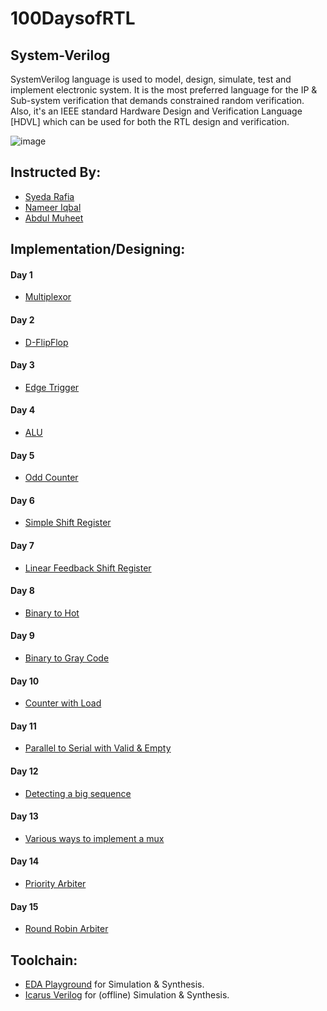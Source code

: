 # 100DaysofRTL
## System-Verilog
SystemVerilog language is used to model, design, simulate, test and implement electronic system. It is the most preferred language for the IP & Sub-system verification that demands constrained random verification. Also, it's an IEEE standard Hardware Design and Verification Language [HDVL] which can be used for both the RTL design and verification.

![image](https://www.edaplayground.com/img/Playground-screenshot.png)

## Instructed By:
- [Syeda Rafia](https://github.com/syedarafia13)
- [Nameer Iqbal](https://github.com/Nameer-Iqbal-Ansari)
- [Abdul Muheet ](https://github.com/Abdul-muheet-ghani)

## Implementation/Designing:

#### Day 1
* [Multiplexor](Day1)
#### Day 2
* [D-FlipFlop](Day2)
#### Day 3
* [Edge Trigger](Day3)
#### Day 4
* [ALU](Day4)
#### Day 5
* [Odd Counter](Day5)
#### Day 6
* [Simple Shift Register](Day6)
#### Day 7
* [Linear Feedback Shift Register](Day7)
#### Day 8
* [Binary to Hot](Day8)
#### Day 9
* [Binary to Gray Code](Day9)
#### Day 10
* [Counter with Load](Day10)
#### Day 11
* [Parallel to Serial with Valid & Empty](Day11)
#### Day 12
* [Detecting a big sequence](Day12)
#### Day 13
* [Various ways to implement a mux](Day13)
#### Day 14
* [Priority Arbiter](Day14)
#### Day 15
* [Round Robin Arbiter](Day15)

## Toolchain:
* [EDA Playground](https://www.edaplayground.com) for Simulation & Synthesis.
* [Icarus Verilog](https://bleyer.org/icarus/) for (offline) Simulation & Synthesis.
